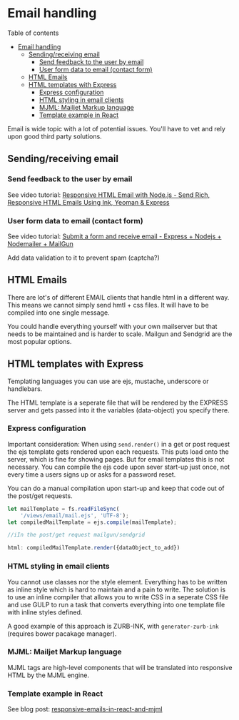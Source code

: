 # Email handling
Table of contents
- [Email handling](#email-handling)
	- [Sending/receiving email](#sendingreceiving-email)
		- [Send feedback to the user by email](#send-feedback-to-the-user-by-email)
		- [User form data to email (contact form)](#user-form-data-to-email-contact-form)
	- [HTML Emails](#html-emails)
	- [HTML templates with Express](#html-templates-with-express)
		- [Express configuration](#express-configuration)
		- [HTML styling in email clients](#html-styling-in-email-clients)
		- [MJML: Mailjet Markup language](#mjml-mailjet-markup-language)
		- [Template example in React](#template-example-in-react)

Email is wide topic with a lot of potential issues. You'll have to vet and rely upon good third party solutions.

## Sending/receiving email
### Send feedback to the user by email 
See video tutorial: [Responsive HTML Email with Node.js - Send Rich, Responsive HTML Emails Using Ink, Yeoman & Express](https://www.youtube.com/watch?v=FrB8mxdWR7o)

### User form data to email (contact form)
See video tutorial: [Submit a form and receive email - Express + Nodejs + Nodemailer + MailGun
](https://www.youtube.com/watch?v=JpcLd5UrDOQ)

Add data validation to it to prevent spam (captcha?)

## HTML Emails
There are lot's of different EMAIL clients that handle html in a different way. This means we cannot simply send hmtl + css files. It will have to be compiled into one single message.

You could handle everything yourself with your own mailserver but that needs to be maintained and is harder to scale. Mailgun and Sendgrid are the most popular options.

## HTML templates with Express
Templating languages you can use are ejs, mustache, underscore or handlebars.

The HTML template is a seperate file that will be rendered by the EXPRESS server and gets passed into it the variables (data-object) you specify there.

### Express configuration
Important consideration: When using `send.render()` in a get or post request the ejs template gets rendered upon each requests. This puts load onto the server, which is fine for showing pages. But for email templates this is not necessary. You can compile the ejs code upon sever start-up just once, not every time a users signs up or asks for a password reset.

You can do a manual compilation upon start-up and keep that code out of the post/get requests.
```javascript
let mailTemplate = fs.readFileSync(
	'/views/email/mail.ejs', 'UTF-8');
let compiledMailTemplate = ejs.compile(mailTemplate);

//iIn the post/get request mailgun/sendgrid

html: compiledMailTemplate.render({dataObject_to_add})
```
### HTML styling in email clients
You cannot use classes nor the style element. Everything has to be written as inline style which is hard to maintain and a pain to write. The solution is to use an inline compiler that allows you to write CSS in a seperate CSS file and use GULP to run a task that converts everything into one template file with inline styles defined.

A good example of this approach is ZURB-INK, with `generator-zurb-ink` (requires bower pacakage manager).

### MJML: Mailjet Markup language
MJML tags are high-level components that will be translated into responsive HTML by the MJML engine.

### Template example in React
See blog post: [responsive-emails-in-react-and-mjml](https://medium.com/@mateuszsiara/responsive-emails-in-react-and-mjml-8a861668047)